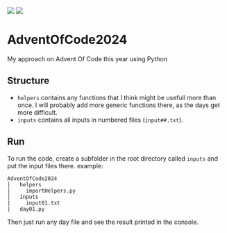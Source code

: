 ![](https://img.shields.io/badge/stars%20⭐-28-yellow)
![](https://img.shields.io/badge/days%20completed-14-blue)
# AdventOfCode2024
My approach on Advent Of Code this year using Python

## Structure
* ``helpers`` contains any functions that I think might be usefull more than once.
I will probably add more generic functions there, as the days get more difficult.
* ``inputs`` contains all inputs in numbered files (``input##.txt``).

## Run
To run the code, create a subfolder in the root directory called ``inputs`` and put the input files there.
example:
```
AdventOfCode2024
│   helpers
|     importHelpers.py
│   inputs
|     input01.txt
|   day01.py
```
Then just run any day file and see the result printed in the console.